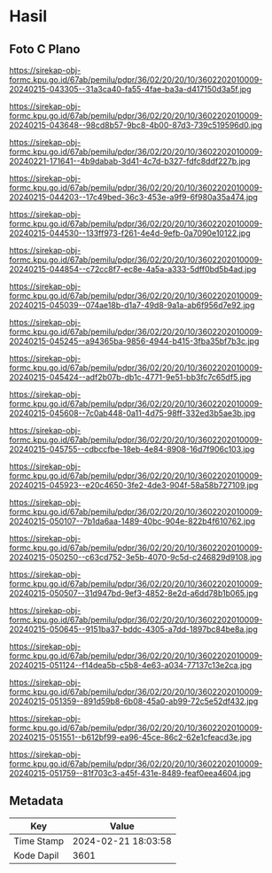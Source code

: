 # Hasil

## Foto C Plano

https://sirekap-obj-formc.kpu.go.id/67ab/pemilu/pdpr/36/02/20/20/10/3602202010009-20240215-043305--31a3ca40-fa55-4fae-ba3a-d417150d3a5f.jpg

https://sirekap-obj-formc.kpu.go.id/67ab/pemilu/pdpr/36/02/20/20/10/3602202010009-20240215-043648--98cd8b57-9bc8-4b00-87d3-739c519596d0.jpg

https://sirekap-obj-formc.kpu.go.id/67ab/pemilu/pdpr/36/02/20/20/10/3602202010009-20240221-171641--4b9dabab-3d41-4c7d-b327-fdfc8ddf227b.jpg

https://sirekap-obj-formc.kpu.go.id/67ab/pemilu/pdpr/36/02/20/20/10/3602202010009-20240215-044203--17c49bed-36c3-453e-a9f9-6f980a35a474.jpg

https://sirekap-obj-formc.kpu.go.id/67ab/pemilu/pdpr/36/02/20/20/10/3602202010009-20240215-044530--133ff973-f261-4e4d-9efb-0a7090e10122.jpg

https://sirekap-obj-formc.kpu.go.id/67ab/pemilu/pdpr/36/02/20/20/10/3602202010009-20240215-044854--c72cc8f7-ec8e-4a5a-a333-5dff0bd5b4ad.jpg

https://sirekap-obj-formc.kpu.go.id/67ab/pemilu/pdpr/36/02/20/20/10/3602202010009-20240215-045039--074ae18b-d1a7-49d8-9a1a-ab6f956d7e92.jpg

https://sirekap-obj-formc.kpu.go.id/67ab/pemilu/pdpr/36/02/20/20/10/3602202010009-20240215-045245--a94365ba-9856-4944-b415-3fba35bf7b3c.jpg

https://sirekap-obj-formc.kpu.go.id/67ab/pemilu/pdpr/36/02/20/20/10/3602202010009-20240215-045424--adf2b07b-db1c-4771-9e51-bb3fc7c65df5.jpg

https://sirekap-obj-formc.kpu.go.id/67ab/pemilu/pdpr/36/02/20/20/10/3602202010009-20240215-045608--7c0ab448-0a11-4d75-98ff-332ed3b5ae3b.jpg

https://sirekap-obj-formc.kpu.go.id/67ab/pemilu/pdpr/36/02/20/20/10/3602202010009-20240215-045755--cdbccfbe-18eb-4e84-8908-16d7f906c103.jpg

https://sirekap-obj-formc.kpu.go.id/67ab/pemilu/pdpr/36/02/20/20/10/3602202010009-20240215-045923--e20c4650-3fe2-4de3-904f-58a58b727109.jpg

https://sirekap-obj-formc.kpu.go.id/67ab/pemilu/pdpr/36/02/20/20/10/3602202010009-20240215-050107--7b1da6aa-1489-40bc-904e-822b4f610762.jpg

https://sirekap-obj-formc.kpu.go.id/67ab/pemilu/pdpr/36/02/20/20/10/3602202010009-20240215-050250--c63cd752-3e5b-4070-9c5d-c246829d9108.jpg

https://sirekap-obj-formc.kpu.go.id/67ab/pemilu/pdpr/36/02/20/20/10/3602202010009-20240215-050507--31d947bd-9ef3-4852-8e2d-a6dd78b1b065.jpg

https://sirekap-obj-formc.kpu.go.id/67ab/pemilu/pdpr/36/02/20/20/10/3602202010009-20240215-050645--9151ba37-bddc-4305-a7dd-1897bc84be8a.jpg

https://sirekap-obj-formc.kpu.go.id/67ab/pemilu/pdpr/36/02/20/20/10/3602202010009-20240215-051124--f14dea5b-c5b8-4e63-a034-77137c13e2ca.jpg

https://sirekap-obj-formc.kpu.go.id/67ab/pemilu/pdpr/36/02/20/20/10/3602202010009-20240215-051359--891d59b8-6b08-45a0-ab99-72c5e52df432.jpg

https://sirekap-obj-formc.kpu.go.id/67ab/pemilu/pdpr/36/02/20/20/10/3602202010009-20240215-051551--b612bf99-ea96-45ce-86c2-62e1cfeacd3e.jpg

https://sirekap-obj-formc.kpu.go.id/67ab/pemilu/pdpr/36/02/20/20/10/3602202010009-20240215-051759--81f703c3-a45f-431e-8489-feaf0eea4604.jpg


## Metadata

| Key        | Value               |
| ---------- | ------------------- |
| Time Stamp | 2024-02-21 18:03:58 |
| Kode Dapil | 3601                |



